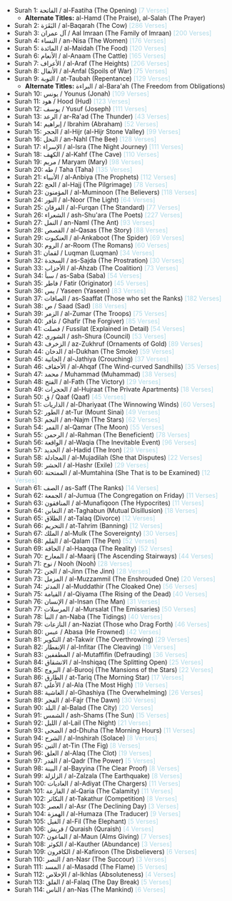 - Surah 1: الفاتحة / al-Faatiha (The Opening) <span style="color:lightblue">[7 Verses]</span>
	- **Alternate Titles:** al-Hamd (The Praise), al-Salah (The Prayer)
- Surah 2: البَقَرَة / al-Baqarah (The Cow) <span style="color:lightblue">[286 Verses]</span>
- Surah 3: آل عمران / Aal Imraan (The Family of Imraan) <span style="color:lightblue">[200 Verses]</span>
- Surah 4: النساء / an-Nisa (The Women) <span style="color:lightblue">[176 Verses]</span>
- Surah 5: المائدة / al-Maidah (The Food) <span style="color:lightblue">[120 Verses]</span>
- Surah 6: الأنعام / al-Anaam (The Cattle) <span style="color:lightblue">[165 Verses]</span>
- Surah 7: الأعراف / al-Araf (The Heights) <span style="color:lightblue">[206 Verses]</span>
- Surah 8: الأنفال / al-Anfal (Spoils of War) <span style="color:lightblue">[75 Verses]</span>
- Surah 9: التوبة / at-Taubah (Repentance) <span style="color:lightblue">[129 Verses]</span>
	- **Alternate Titles:** البراءة /  al-Bara'ah (The Freedom from Obligations)
- Surah 10: يونس / Younus (Jonah) <span style="color:lightblue">[109 Verses]</span>
- Surah 11: هود / Hood (Hud) <span style="color:lightblue">[123 Verses]</span>
- Surah 12: يوسف / Yusuf (Joseph) <span style="color:lightblue">[111 Verses]</span>
- Surah 13: الرعد / ar-Ra'ad (The Thunder) <span style="color:lightblue">[43 Verses]</span>
- Surah 14: إبراهيم / Ibrahim (Abraham) <span style="color:lightblue">[52 Verses]</span>
- Surah 15: الحجر / al-Hijr (al-Hijr Stone Valley) <span style="color:lightblue">[99 Verses]</span>
- Surah 16: النحل / an-Nahl (The Bee) <span style="color:lightblue">[128 Verses]</span>
- Surah 17: الإسراء / al-Isra (The Night Journey) <span style="color:lightblue">[111 Verses]</span>
- Surah 18: الكهف / al-Kahf (The Cave) <span style="color:lightblue">[110 Verses]</span>
- Surah 19: مريم / Maryam (Mary) <span style="color:lightblue">[98 Verses]</span>
- Surah 20: طه / Taha (Taha) <span style="color:lightblue">[135 Verses]</span>
- Surah 21: الأنبياء / al-Anbiya (The Prophets) <span style="color:lightblue">[112 Verses]</span>
- Surah 22: الحج / al-Hajj (The Pilgrimage) <span style="color:lightblue">[78 Verses]</span>
- Surah 23: المؤمنون / al-Muminoon (The Believers) <span style="color:lightblue">[118 Verses]</span>
- Surah 24: النور / al-Noor (The Light) <span style="color:lightblue">[64 Verses]</span>
- Surah 25: الفرقان / al-Furqan (The Standard) <span style="color:lightblue">[77 Verses]</span>
- Surah 26: الشعراء / ash-Shu'ara (The Poets) <span style="color:lightblue">[227 Verses]</span>
- Surah 27: النمل / an-Naml (The Ant) <span style="color:lightblue">[93 Verses]</span>
- Surah 28: القصص / al-Qasas (The Story) <span style="color:lightblue">[88 Verses]</span>
- Surah 29: العنكبوت / al-Ankaboot (The Spider) <span style="color:lightblue">[69 Verses]</span>
- Surah 30: الروم / ar-Room (The Romans) <span style="color:lightblue">[60 Verses]</span>
- Surah 31: لقمان / Luqman (Luqman) <span style="color:lightblue">[34 Verses]</span>
- Surah 32: السجدة / as-Sajda (The Prostration) <span style="color:lightblue">[30 Verses]</span>
- Surah 33: الأحزاب / al-Ahzab (The Coalition) <span style="color:lightblue">[73 Verses]</span>
- Surah 34: سبأ / as-Saba (Saba) <span style="color:lightblue">[54 Verses]</span>
- Surah 35: فاطر / Fatir (Originator) <span style="color:lightblue">[45 Verses]</span>
- Surah 36: يس / Yaseen (Yaseen) <span style="color:lightblue">[83 Verses]</span>
- Surah 37: الصافات / as-Saaffat (Those who set the Ranks) <span style="color:lightblue">[182 Verses]</span>
- Surah 38: ص / Saad (Sad) <span style="color:lightblue">[88 Verses]</span>
- Surah 39: الزمر / al-Zumar (The Troops) <span style="color:lightblue">[75 Verses]</span>
- Surah 40: غافر / Ghafir (The Forgiver) <span style="color:lightblue">[85 Verses]</span>
- Surah 41: فصلت / Fussilat (Explained in Detail) <span style="color:lightblue">[54 Verses]</span>
- Surah 42: الشورى / ash-Shura (Council) <span style="color:lightblue">[53 Verses]</span>
- Surah 43: الزخرف / az-Zukhruf (Ornaments of Gold) <span style="color:lightblue">[89 Verses]</span>
- Surah 44: الدخان / al-Dukhan (The Smoke) <span style="color:lightblue">[59 Verses]</span>
- Surah 45: الجاثية / al-Jathiya (Crouching) <span style="color:lightblue">[37 Verses]</span>
- Surah 46: الأحقاف / al-Ahqaf (The Wind-curved Sandhills) <span style="color:lightblue">[35 Verses]</span>
- Surah 47: محمد / Muhammad (Muhammad) <span style="color:lightblue">[38 Verses]</span>
- Surah 48: الفتح / al-Fath (The Victory) <span style="color:lightblue">[29 Verses]</span>
- Surah 49: الحجرات / al-Hujraat (The Private Apartments) <span style="color:lightblue">[18 Verses]</span>
- Surah 50: ق / Qaaf (Qaaf) <span style="color:lightblue">[45 Verses]</span>
- Surah 51: الذاريات / al-Dhariyaat (The Winnowing Winds) <span style="color:lightblue">[60 Verses]</span>
- Surah 52: الطور / at-Tur (Mount Sinai) <span style="color:lightblue">[49 Verses]</span>
- Surah 53: النجم / an-Najm (The Stars) <span style="color:lightblue">[62 Verses]</span>
- Surah 54: القمر / al-Qamar (The Moon) <span style="color:lightblue">[55 Verses]</span>
- Surah 55: الرحمن / al-Rahman (The Beneficient) <span style="color:lightblue">[78 Verses]</span>
- Surah 56: الواقعة / al-Waqia (The Inevitable Event) <span style="color:lightblue">[96 Verses]</span>
- Surah 57: الحديد / al-Hadid (The Iron) <span style="color:lightblue">[29 Verses]</span>
- Surah 58: المجادلة / al-Mujadilah (She that Disputes) <span style="color:lightblue">[22 Verses]</span>
- Surah 59: الحشر / al-Hashr (Exile) <span style="color:lightblue">[29 Verses]</span>
- Surah 60: الممتحنة / al-Mumtahina (She That is to be Examined) <span style="color:lightblue">[12 Verses]</span>
- Surah 61: الصف / as-Saff (The Ranks) <span style="color:lightblue">[14 Verses]</span>
- Surah 62: الجمعة / al-Jumua (The Congregation on Friday) <span style="color:lightblue">[11 Verses]</span>
- Surah 63: المنافقون / al-Munafiqoon (The Hypocrites) <span style="color:lightblue">[11 Verses]</span>
- Surah 64: التغابن / at-Taghabun (Mutual Disillusion) <span style="color:lightblue">[18 Verses]</span>
- Surah 65: الطلاق / at-Talaq (Divorce) <span style="color:lightblue">[12 Verses]</span>
- Surah 66: التحريم / at-Tahrim (Banning) <span style="color:lightblue">[12 Verses]</span>
- Surah 67: الملك / al-Mulk (The Sovereignty) <span style="color:lightblue">[30 Verses]</span>
- Surah 68: القلم / al-Qalam (The Pen) <span style="color:lightblue">[52 Verses]</span>
- Surah 69: الحاقة / al-Haaqqa (The Reality) <span style="color:lightblue">[52 Verses]</span>
- Surah 70: المعارج / al-Maarij (The Ascending Stairways) <span style="color:lightblue">[44 Verses]</span>
- Surah 71: نوح / Nooh (Nooh) <span style="color:lightblue">[28 Verses]</span>
- Surah 72: الجن / al-Jinn (The Jinn) <span style="color:lightblue">[28 Verses]</span>
- Surah 73: المزمل / al-Muzzammil (The Enshrouded One) <span style="color:lightblue">[20 Verses]</span>
- Surah 74: المدثر / al-Muddathir (The Cloaked One) <span style="color:lightblue">[56 Verses]</span>
- Surah 75: القيامة / al-Qiyama (The Rising of the Dead) <span style="color:lightblue">[40 Verses]</span>
- Surah 76: الإنسان / al-Insan (The Man) <span style="color:lightblue">[31 Verses]</span>
- Surah 77: المرسلات / al-Mursalat (The Emissaries) <span style="color:lightblue">[50 Verses]</span>
- Surah 78: النبأ / an-Naba (The Tidings) <span style="color:lightblue">[40 Verses]</span>
- Surah 79: النازعات / an-Naziat (Those who Drag Forth) <span style="color:lightblue">[46 Verses]</span>
- Surah 80: عبس / Abasa (He Frowned) <span style="color:lightblue">[42 Verses]</span>
- Surah 81: التكوير / at-Takwir (The Overthrowing) <span style="color:lightblue">[29 Verses]</span>
- Surah 82: الإنفطار / al-Infitar (The Cleaving) <span style="color:lightblue">[19 Verses]</span>
- Surah 83: المطففين / al-Mutaffifin (Defrauding) <span style="color:lightblue">[36 Verses]</span>
- Surah 84: الانشقاق / al-Inshiqaq (The Splitting Open) <span style="color:lightblue">[25 Verses]</span>
- Surah 85: البروج / al-Burooj (The Mansions of the Stars) <span style="color:lightblue">[22 Verses]</span>
- Surah 86: الطارق / at-Tariq (The Morning Star) <span style="color:lightblue">[17 Verses]</span>
- Surah 87: الأعلى / al-Ala (The Most High) <span style="color:lightblue">[19 Verses]</span>
- Surah 88: الغاشية / al-Ghashiya (The Overwhelming) <span style="color:lightblue">[26 Verses]</span>
- Surah 89: الفجر / al-Fajr (The Dawn) <span style="color:lightblue">[30 Verses]</span>
- Surah 90: البلد / al-Balad (The City) <span style="color:lightblue">[20 Verses]</span>
- Surah 91: الشمس / ash-Shams (The Sun) <span style="color:lightblue">[15 Verses]</span>
- Surah 92: الليل / al-Lail (The Night) <span style="color:lightblue">[21 Verses]</span>
- Surah 93: الضحى / ad-Dhuha (The Morning Hours) <span style="color:lightblue">[11 Verses]</span>
- Surah 94: الشرح / al-Inshirah (Solace) <span style="color:lightblue">[8 Verses]</span>
- Surah 95: التين / at-Tin (The Fig) <span style="color:lightblue">[8 Verses]</span>
- Surah 96: العلق / al-Alaq (The Clot) <span style="color:lightblue">[19 Verses]</span>
- Surah 97: القدر / al-Qadr (The Power) <span style="color:lightblue">[5 Verses]</span>
- Surah 98: البينة / al-Bayyina (The Clear Proof) <span style="color:lightblue">[8 Verses]</span>
- Surah 99: الزلزلة / al-Zalzala (The Earthquake) <span style="color:lightblue">[8 Verses]</span>
- Surah 100: العاديات / al-Adiyat (The Chargers) <span style="color:lightblue">[11 Verses]</span>
- Surah 101: القارعة / al-Qaria (The Calamity) <span style="color:lightblue">[11 Verses]</span>
- Surah 102: التكاثر / at-Takathur (Competition) <span style="color:lightblue">[8 Verses]</span>
- Surah 103: العصر / al-Asr (The Declining Day) <span style="color:lightblue">[3 Verses]</span>
- Surah 104: الهمزة / al-Humaza (The Traducer) <span style="color:lightblue">[9 Verses]</span>
- Surah 105: الفيل / al-Fil (The Elephant) <span style="color:lightblue">[5 Verses]</span>
- Surah 106: قريش / Quraish (Quraish) <span style="color:lightblue">[4 Verses]</span>
- Surah 107: الماعون / al-Maun (Alms Giving) <span style="color:lightblue">[7 Verses]</span>
- Surah 108: الكوثر / al-Kauther (Abundance) <span style="color:lightblue">[3 Verses]</span>
- Surah 109: الكافرون / al-Kafiroon (The Disbelievers) <span style="color:lightblue">[6 Verses]</span>
- Surah 110: النصر / an-Nasr (The Succour) <span style="color:lightblue">[3 Verses]</span>
- Surah 111: المسد / al-Masadd (The Flame) <span style="color:lightblue">[5 Verses]</span>
- Surah 112: الإخلاص / al-Ikhlas (Absoluteness) <span style="color:lightblue">[4 Verses]</span>
- Surah 113: الفلق / al-Falaq (The Day Break) <span style="color:lightblue">[5 Verses]</span>
- Surah 114: الناس / an-Nas (The Mankind) <span style="color:lightblue">[6 Verses]</span>